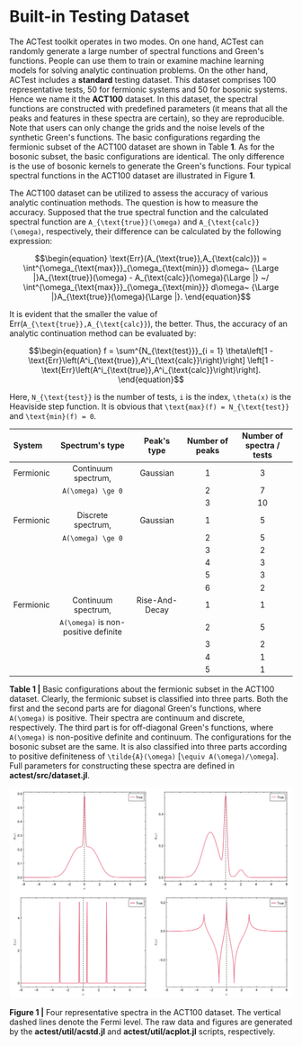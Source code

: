 # Built-in Testing Dataset

The ACTest toolkit operates in two modes. On one hand, ACTest can randomly generate a large number of spectral functions and Green's functions. People can use them to train or examine machine learning models for solving analytic continuation problems. On the other hand, ACTest includes a **standard** testing dataset. This dataset comprises 100 representative tests, 50 for fermionic systems and 50 for bosonic systems. Hence we name it the **ACT100** dataset. In this dataset, the spectral functions are constructed with predefined parameters (it means that all the peaks and features in these spectra are certain), so they are reproducible. Note that users can only change the grids and the noise levels of the synthetic Green's functions. The basic configurations regarding the fermionic subset of the ACT100 dataset are shown in Table **1**. As for the bosonic subset, the basic configurations are identical. The only difference is the use of bosonic kernels to generate the Green's functions. Four typical spectral functions in the ACT100 dataset are illustrated in Figure **1**.

The ACT100 dataset can be utilized to assess the accuracy of various analytic continuation methods. The question is how to measure the accuracy. Supposed that the true spectral function and the calculated spectral function are ``A_{\text{true}}(\omega)`` and ``A_{\text{calc}}(\omega)``, respectively, their difference can be calculated by the following expression:

```math
\begin{equation}
\text{Err}(A_{\text{true}},A_{\text{calc}}) =
\int^{\omega_{\text{max}}}_{\omega_{\text{min}}} d\omega~
{\Large |}A_{\text{true}}(\omega) - A_{\text{calc}}(\omega){\Large |}
~/
\int^{\omega_{\text{max}}}_{\omega_{\text{min}}} d\omega~
{\Large |}A_{\text{true}}(\omega){\Large |}.
\end{equation}
```

It is evident that the smaller the value of Err(``A_{\text{true}},A_{\text{calc}}``), the better. Thus, the accuracy of an analytic continuation method can be evaluated by:

```math
\begin{equation}
f = \sum^{N_{\text{test}}}_{i = 1}
\theta\left[1 - \text{Err}\left(A^i_{\text{true}},A^i_{\text{calc}}\right)\right]
\left[1 - \text{Err}\left(A^i_{\text{true}},A^i_{\text{calc}}\right)\right].
\end{equation}
```
Here, ``N_{\text{test}}`` is the number of tests, ``i`` is the index, ``\theta(x)`` is the Heaviside step function. It is obvious that ``\text{max}(f) = N_{\text{test}}`` and ``\text{min}(f) = 0``.


|System    | Spectrum's type       | Peak's type    | Number of peaks | Number of spectra / tests |
| :------- | :-------------------: | :------------: | :-------------: | :-----------------------: |
|Fermionic | Continuum spectrum,   | Gaussian       | 1               | 3                 |
|          | ``A(\omega) \ge 0``   |                | 2               | 7                 |
|          |                       |                | 3               | 10                |
|Fermionic | Discrete spectrum,    | Gaussian       | 1               | 5                 |
|          | ``A(\omega) \ge 0``   |                | 2               | 5                 |
|          |                       |                | 3               | 2                 |
|          |                       |                | 4               | 3                 |
|          |                       |                | 5               | 3                 |
|          |                       |                | 6               | 2                 |
|Fermionic | Continuum spectrum,   | Rise-And-Decay | 1               | 1                 |
|          | ``A(\omega)`` is non-positive definite | | 2             | 5                 |
|          |                       |                | 3               | 2                 |
|          |                       |                | 4               | 1                 |
|          |                       |                | 5               | 1                 |

**Table 1 |** Basic configurations about the fermionic subset in the ACT100 dataset. Clearly, the fermionic subset is classified into three parts. Both the first and the second parts are for diagonal Green's functions, where ``A(\omega)`` is positive. Their spectra are continuum and discrete, respectively. The third part is for off-diagonal Green's functions, where ``A(\omega)`` is non-positive definite and continuum. The configurations for the bosonic subset are the same. It is also classified into three parts according to positive definiteness of ``\tilde{A}(\omega)`` [``\equiv A(\omega)/\omega``]. Full parameters for constructing these spectra are defined in **actest/src/dataset.jl**.

![T_dataset.png](../assets/T_dataset.png)

**Figure 1 |** Four representative spectra in the ACT100 dataset. The vertical dashed lines denote the Fermi level. The raw data and figures are generated by the **actest/util/acstd.jl** and **actest/util/acplot.jl** scripts, respectively.
